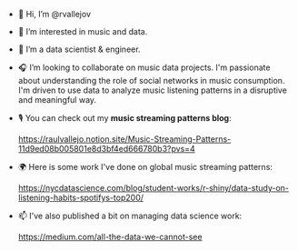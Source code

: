 - 👋 Hi, I’m @rvallejov
- 👀 I’m interested in music and data.
- 🌱 I’m a data scientist & engineer.
- 🎧 I’m looking to collaborate on music data projects. I'm passionate about understanding the role of social networks in music consumption. I'm driven to use data to analyze music listening patterns in a disruptive and meaningful way.

- 🎙️ You can check out my **music streaming patterns blog**:

  https://raulvallejo.notion.site/Music-Streaming-Patterns-11d9ed08b005801e8d3bf4ed666780b3?pvs=4
  
- 🌍 Here is some work I've done on global music streaming patterns:

  https://nycdatascience.com/blog/student-works/r-shiny/data-study-on-listening-habits-spotifys-top200/
  
- 📫 I've also published a bit on managing data science work:

  https://medium.com/all-the-data-we-cannot-see


<!---
rvallejov/rvallejov is a ✨ special ✨ repository because its `README.md` (this file) appears on your GitHub profile.
You can click the Preview link to take a look at your changes.
--->
